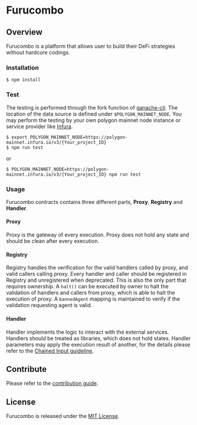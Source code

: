 # Furucombo

## Overview

Furucombo is a platform that allows user to build their DeFi strategies without hardcore codings.

### Installation

```console
$ npm install
```

### Test

The testing is performed through the fork function of [ganache-cli](https://github.com/trufflesuite/ganache-cli). The location of the data source is defined under `$POLYGON_MAINNET_NODE`. You may perform the testing by your own polygon mainnet node instance or service provider like [Infura](https://infura.io/).

```console
$ export POLYGON_MAINNET_NODE=https://polygon-mainnet.infura.io/v3/{Your_project_ID}
$ npm run test
```

or

```console
$ POLYGON_MAINNET_NODE=https://polygon-mainnet.infura.io/v3/{Your_project_ID} npm run test
```

### Usage

Furucombo contracts contains three different parts, **Proxy**, **Registry** and **Handler**.

#### Proxy

Proxy is the gateway of every execution. Proxy does not hold any state and should be clean after every execution.

#### Registry

Registry handles the verification for the valid handlers called by proxy, and valid callers calling proxy. Every handler and caller should be registered in Registry and unregistered when deprecated. This is also the only part that requires ownership.
A `halt()` can be executed by owner to halt the validation of handlers and callers from proxy, which is able to halt the execution of proxy.
A `bannedAgent` mapping is maintained to verify if the validation requesting agent is valid.

#### Handler

Handler implements the logic to interact with the external services. Handlers should be treated as libraries, which does not hold states. Handler parameters may apply the execution result of another, for the details please refer to the [Chained Input guideline](CHAINEDINPUT.md).

## Contribute

Please refer to the [contribution guide](CONTRIBUTING.md).

## License

Furucombo is released under the [MIT License](LICENSE).

